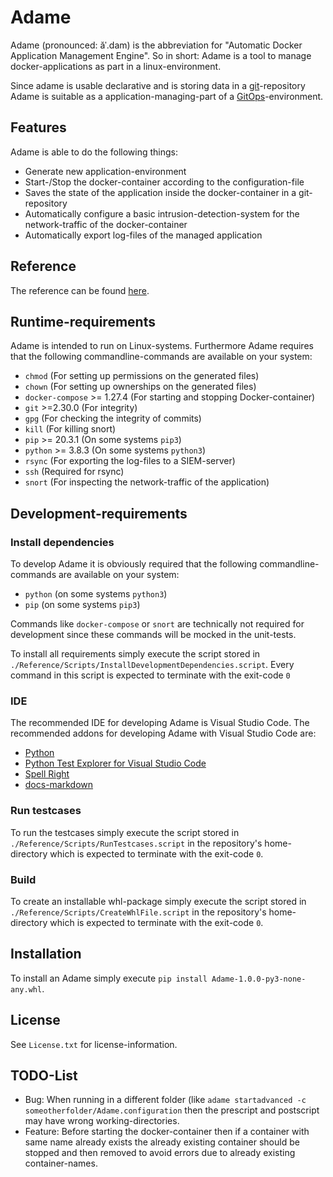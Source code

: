 # Adame

Adame (pronounced: ăˈ.dam) is the abbreviation for "Automatic Docker Application Management Engine". So in short: Adame is a tool to manage docker-applications as part in a linux-environment.

Since adame is usable declarative and is storing data in a [git](https://git-scm.com)-repository Adame is suitable as a application-managing-part of a [GitOps](https://www.weave.works/technologies/gitops)-environment. 

## Features

Adame is able to do the following things:

- Generate new application-environment
- Start-/Stop the docker-container according to the configuration-file
- Saves the state of the application inside the docker-container in a git-repository
- Automatically configure a basic intrusion-detection-system for the network-traffic of the docker-container
- Automatically export log-files of the managed application

## Reference

The reference can be found [here](Reference/index.md).

## Runtime-requirements

Adame is intended to run on Linux-systems.
Furthermore Adame requires that the following commandline-commands are available on your system:

- `chmod` (For setting up permissions on the generated files)
- `chown` (For setting up ownerships on the generated files)
- `docker-compose` >= 1.27.4 (For starting and stopping Docker-container)
- `git` >=2.30.0 (For integrity)
- `gpg` (For checking the integrity of commits)
- `kill` (For killing snort)
- `pip` >= 20.3.1 (On some systems `pip3`)
- `python` >= 3.8.3 (On some systems `python3`)
- `rsync` (For exporting the log-files to a SIEM-server)
- `ssh` (Required for rsync)
- `snort` (For inspecting the network-traffic of the application)

## Development-requirements

### Install dependencies

To develop Adame it is obviously required that the following commandline-commands are available on your system:

- `python` (on some systems `python3`)
- `pip` (on some systems `pip3`)

Commands like `docker-compose` or `snort` are technically not required for development since these commands will be mocked in the unit-tests.

To install all requirements simply execute the script stored in `./Reference/Scripts/InstallDevelopmentDependencies.script`. Every command in this script is expected to terminate with the exit-code `0`

### IDE

The recommended IDE for developing Adame is Visual Studio Code.
The recommended addons for developing Adame with Visual Studio Code are:

- [Python](https://marketplace.visualstudio.com/items?itemName=ms-python.python)
- [Python Test Explorer for Visual Studio Code](https://marketplace.visualstudio.com/items?itemName=LittleFoxTeam.vscode-python-test-adapter)
- [Spell Right](https://marketplace.visualstudio.com/items?itemName=ban.spellright)
- [docs-markdown](https://marketplace.visualstudio.com/items?itemName=docsmsft.docs-markdown)

### Run testcases

To run the testcases simply execute the script stored in `./Reference/Scripts/RunTestcases.script` in the repository's home-directory which is expected to terminate with the exit-code `0`.

### Build

To create an installable whl-package simply execute the script stored in `./Reference/Scripts/CreateWhlFile.script` in the repository's home-directory which is expected to terminate with the exit-code `0`.

## Installation

To install an Adame simply execute `pip install Adame-1.0.0-py3-none-any.whl`.

## License

See `License.txt` for license-information.

## TODO-List

- Bug: When running in a different folder (like `adame startadvanced -c someotherfolder/Adame.configuration` then the prescript and postscript may have wrong working-directories.
- Feature: Before starting the docker-container then if a container with same name already exists the already existing container should be stopped and then removed to avoid errors due to already existing container-names.
